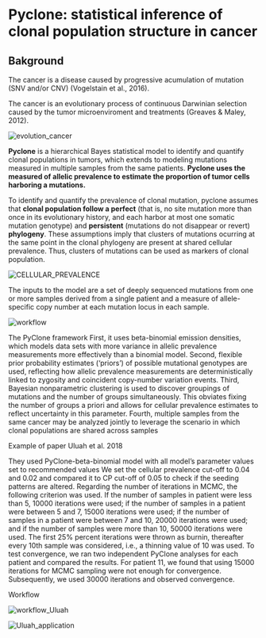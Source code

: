 # **Pyclone: statistical inference of clonal population structure in cancer**

## Bakground

The cancer is a disease caused by progressive acumulation of mutation (SNV and/or CNV) (Vogelstain et al., 2016).

The cancer is an evolutionary process of continuous Darwinian selection caused by the tumor microenviroment and treatments (Greaves & Maley, 2012).

![evolution_cancer](https://user-images.githubusercontent.com/53798505/68075376-77388980-fd6c-11e9-8e48-2ac2567f5949.png)

**Pyclone** is a hierarchical Bayes statistical model to identify and quantify clonal populations in tumors, which extends to modeling mutations measured in multiple samples from the same patients. **Pyclone uses the measured of allelic prevalence to estimate the proportion of tumor cells harboring a mutations.**

To identify and quantify the prevalence of clonal mutation, pyclone assumes that **clonal population follow a perfect** (that is, no site mutation more than once in its evolutionary history, and each harbor at most one somatic mutation genotype) and **persistent** (mutations do not disappear or revert) **phylogeny**. These assumptions imply that clusters of mutations ocurring at the same point in the clonal phylogeny are present at shared cellular prevalence. Thus, clusters of mutations can be used as markers of clonal population.

![CELLULAR_PREVALENCE](https://user-images.githubusercontent.com/53798505/68088323-b83fa500-fe23-11e9-808d-b00016d15952.png)


The inputs to the model are a set of deeply sequenced mutations from one or more samples derived from a single patient and a measure of allele-specific copy number at each mutation locus in each sample.

![workflow](https://user-images.githubusercontent.com/53798505/68076144-9b00cd00-fd76-11e9-8d0b-463bc7ef44c3.png)

The PyClone framework 
First, it uses beta-binomial emission densities, which models data sets with more variance in allelic prevalence measurements more effectively than a binomial model. 
Second, flexible prior probability estimates (‘priors’) of possible mutational genotypes are used, reflecting how allelic prevalence measurements are deterministically linked to zygosity and coincident copy-number variation events.
Third, Bayesian nonparametric clustering is used to discover groupings of mutations and the number of groups simultaneously. This obviates fixing the number of groups a priori and allows for cellular prevalence estimates to reflect uncertainty in this parameter. 
Fourth, multiple samples from the same cancer may be analyzed jointly to leverage the scenario in which clonal populations are shared across samples

Example of paper Uluah et al. 2018

They used PyClone-beta-binomial model with all model’s parameter values set to recommended values 
We set the cellular prevalence cut-off to 0.04 and 0.02 and compared it to CP cut-off of 0.05 to check if the seeding patterns are altered. 
Regarding the number of iterations in MCMC, the following criterion was used. If the number of samples in patient were less than 5, 10000 iterations were used; if the number of samples in a patient were between 5 and 7, 15000 iterations were used; if the number of samples in a patient were between 7 and 10, 20000 iterations were used; and if the number of samples were more than 10, 50000 iterations were used. The first 25% percent iterations were thrown as burnin, thereafter every 10th sample was considered, i.e., a thinning value of 10 was used. To test convergence, we ran two independent PyClone analyses for each patient and compared the results. For patient 11, we found that using 15000 iterations for MCMC sampling were not enough for convergence. Subsequently, we used 30000 iterations and observed convergence.

Workflow

![workflow_Uluah](https://user-images.githubusercontent.com/53798505/68076412-ae616780-fd79-11e9-8f55-4dca3dca4b26.png)

![Uluah_application](https://user-images.githubusercontent.com/53798505/68076464-71e23b80-fd7a-11e9-9123-3a0060b425c6.png)



